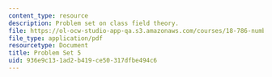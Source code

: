 ```yaml
---
content_type: resource
description: Problem set on class field theory.
file: https://ol-ocw-studio-app-qa.s3.amazonaws.com/courses/18-786-number-theory-ii-class-field-theory-spring-2016/936e9c131ad2b419ce50317dfbe494c6_MIT18_786S16_pset5.pdf
file_type: application/pdf
resourcetype: Document
title: Problem Set 5
uid: 936e9c13-1ad2-b419-ce50-317dfbe494c6
---
```

